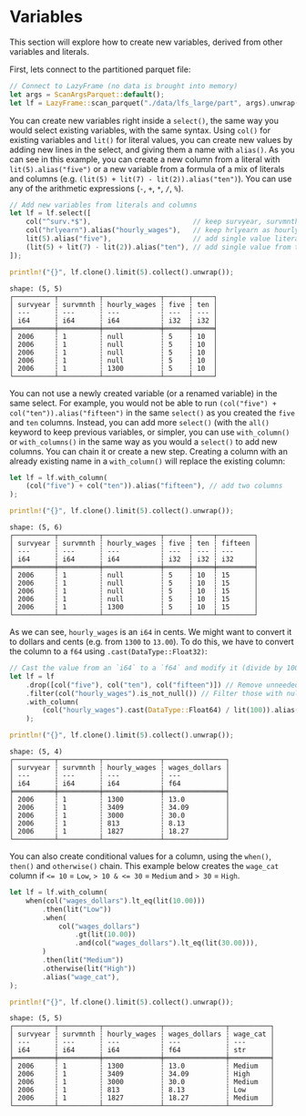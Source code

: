 # Variables

This section will explore how to create new variables, derived from other variables and literals.

First, lets connect to the partitioned parquet file:

```Rust
// Connect to LazyFrame (no data is brought into memory)
let args = ScanArgsParquet::default();
let lf = LazyFrame::scan_parquet("./data/lfs_large/part", args).unwrap();
```

You can create new variables right inside a `select()`, the same way you would select existing variables, with the same syntax. Using `col()` for existing variables and `lit()` for literal values, you can create new values by adding new lines in the select, and giving them a name with `alias()`. As you can see in this example, you can create a new column from a literal with `lit(5).alias("five")` or a new variable from a formula of a mix of literals and columns (e.g. `(lit(5) + lit(7) - lit(2)).alias("ten")`). You can use any of the arithmetic expressions (`-`, `+`, `*`, `/`, `%`).


```Rust
// Add new variables from literals and columns
let lf = lf.select([
    col("^surv.*$"),                         // keep survyear, survmnth
    col("hrlyearn").alias("hourly_wages"),   // keep hrlyearn as hourly_wages
    lit(5).alias("five"),                    // add single value literal
    (lit(5) + lit(7) - lit(2)).alias("ten"), // add single value from two or more literals
]);

println!("{}", lf.clone().limit(5).collect().unwrap());
```

```
shape: (5, 5)
┌──────────┬──────────┬──────────────┬──────┬─────┐
│ survyear ┆ survmnth ┆ hourly_wages ┆ five ┆ ten │
│ ---      ┆ ---      ┆ ---          ┆ ---  ┆ --- │
│ i64      ┆ i64      ┆ i64          ┆ i32  ┆ i32 │
╞══════════╪══════════╪══════════════╪══════╪═════╡
│ 2006     ┆ 1        ┆ null         ┆ 5    ┆ 10  │
│ 2006     ┆ 1        ┆ null         ┆ 5    ┆ 10  │
│ 2006     ┆ 1        ┆ null         ┆ 5    ┆ 10  │
│ 2006     ┆ 1        ┆ null         ┆ 5    ┆ 10  │
│ 2006     ┆ 1        ┆ 1300         ┆ 5    ┆ 10  │
└──────────┴──────────┴──────────────┴──────┴─────┘
```

You can not use a newly created variable (or a renamed variable) in the same select. For example, you would not be able to run `(col("five") + col("ten")).alias("fifteen")` in the same `select()` as you created the `five` and `ten` columns. Instead, you can add more `select()` (with the `all()` keyword to keep previous variables, or simpler, you can use `with_column()` or `with_columns()` in the same way as you would a `select()` to add new columns. You can chain it or create a new step. Creating a column with an already existing name in a `with_column()` will replace the existing column:

```Rust
let lf = lf.with_column(
    (col("five") + col("ten")).alias("fifteen"), // add two columns
);

println!("{}", lf.clone().limit(5).collect().unwrap());
```

```
shape: (5, 6)
┌──────────┬──────────┬──────────────┬──────┬─────┬─────────┐
│ survyear ┆ survmnth ┆ hourly_wages ┆ five ┆ ten ┆ fifteen │
│ ---      ┆ ---      ┆ ---          ┆ ---  ┆ --- ┆ ---     │
│ i64      ┆ i64      ┆ i64          ┆ i32  ┆ i32 ┆ i32     │
╞══════════╪══════════╪══════════════╪══════╪═════╪═════════╡
│ 2006     ┆ 1        ┆ null         ┆ 5    ┆ 10  ┆ 15      │
│ 2006     ┆ 1        ┆ null         ┆ 5    ┆ 10  ┆ 15      │
│ 2006     ┆ 1        ┆ null         ┆ 5    ┆ 10  ┆ 15      │
│ 2006     ┆ 1        ┆ null         ┆ 5    ┆ 10  ┆ 15      │
│ 2006     ┆ 1        ┆ 1300         ┆ 5    ┆ 10  ┆ 15      │
└──────────┴──────────┴──────────────┴──────┴─────┴─────────┘
```

As we can see, `hourly_wages` is an `i64` in cents. We might want to convert it to dollars and cents (e.g. from `1300` to `13.00`). To do this, we have to convert the column to a `f64` using `.cast(DataType::Float32)`:

```Rust
// Cast the value from an `i64` to a `f64` and modify it (divide by 100)
let lf = lf
    .drop([col("five"), col("ten"), col("fifteen")]) // Remove unneeded variables (could also exclude them from the select)
    .filter(col("hourly_wages").is_not_null()) // Filter those with null wages
    .with_column(
        (col("hourly_wages").cast(DataType::Float64) / lit(100)).alias("wages_dollars"),
    );

println!("{}", lf.clone().limit(5).collect().unwrap());
```

```
shape: (5, 4)
┌──────────┬──────────┬──────────────┬───────────────┐
│ survyear ┆ survmnth ┆ hourly_wages ┆ wages_dollars │
│ ---      ┆ ---      ┆ ---          ┆ ---           │
│ i64      ┆ i64      ┆ i64          ┆ f64           │
╞══════════╪══════════╪══════════════╪═══════════════╡
│ 2006     ┆ 1        ┆ 1300         ┆ 13.0          │
│ 2006     ┆ 1        ┆ 3409         ┆ 34.09         │
│ 2006     ┆ 1        ┆ 3000         ┆ 30.0          │
│ 2006     ┆ 1        ┆ 813          ┆ 8.13          │
│ 2006     ┆ 1        ┆ 1827         ┆ 18.27         │
└──────────┴──────────┴──────────────┴───────────────┘
```

You can also create conditional values for a column, using the `when()`, `then()` and `otherwise()` chain. This example below creates the `wage_cat` column if `<= 10` = `Low`, `> 10 & <= 30` = `Medium` and `> 30` = `High`.

```Rust
let lf = lf.with_column(
    when(col("wages_dollars").lt_eq(lit(10.00)))
        .then(lit("Low"))
        .when(
            col("wages_dollars")
                .gt(lit(10.00))
                .and(col("wages_dollars").lt_eq(lit(30.00))),
        )
        .then(lit("Medium"))
        .otherwise(lit("High"))
        .alias("wage_cat"),
);

println!("{}", lf.clone().limit(5).collect().unwrap());
```

```
shape: (5, 5)
┌──────────┬──────────┬──────────────┬───────────────┬──────────┐
│ survyear ┆ survmnth ┆ hourly_wages ┆ wages_dollars ┆ wage_cat │
│ ---      ┆ ---      ┆ ---          ┆ ---           ┆ ---      │
│ i64      ┆ i64      ┆ i64          ┆ f64           ┆ str      │
╞══════════╪══════════╪══════════════╪═══════════════╪══════════╡
│ 2006     ┆ 1        ┆ 1300         ┆ 13.0          ┆ Medium   │
│ 2006     ┆ 1        ┆ 3409         ┆ 34.09         ┆ High     │
│ 2006     ┆ 1        ┆ 3000         ┆ 30.0          ┆ Medium   │
│ 2006     ┆ 1        ┆ 813          ┆ 8.13          ┆ Low      │
│ 2006     ┆ 1        ┆ 1827         ┆ 18.27         ┆ Medium   │
└──────────┴──────────┴──────────────┴───────────────┴──────────┘
```
